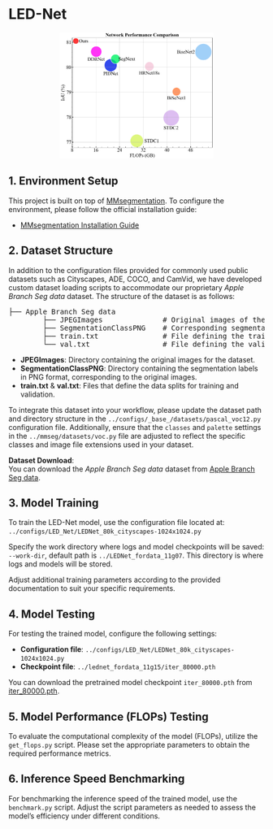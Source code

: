 # LED-Net

<p align="center">
  <img src="./Figure_4.png" alt="Compares branch segmentation accuracy, computational cost, and parameter size on the orchard dataset. Smaller circle radii indicate fewer parameters. Our method achieves an optimal balance among these metrics." width="60%">
</p>

## 1. Environment Setup  
This project is built on top of [MMsegmentation](https://github.com/open-mmlab/mmsegmentation). To configure the environment, please follow the official installation guide:  
- [MMsegmentation Installation Guide](https://github.com/open-mmlab/mmsegmentation/blob/main/docs/en/get_started.md#installation)

## 2. Dataset Structure

In addition to the configuration files provided for commonly used public datasets such as Cityscapes, ADE, COCO, and CamVid, we have developed custom dataset loading scripts to accommodate our proprietary *Apple Branch Seg data* dataset. The structure of the dataset is as follows:

<pre>
├── Apple Branch Seg data 
        ├── JPEGImages              # Original images of the dataset 
        ├── SegmentationClassPNG    # Corresponding segmentation labels in PNG format 
        ├── train.txt               # File defining the training data split 
        └── val.txt                 # File defining the validation data split
</pre>

- **JPEGImages**: Directory containing the original images for the dataset.  
- **SegmentationClassPNG**: Directory containing the segmentation labels in PNG format, corresponding to the original images.  
- **train.txt** & **val.txt**: Files that define the data splits for training and validation.

To integrate this dataset into your workflow, please update the dataset path and directory structure in the `../configs/_base_/datasets/pascal_voc12.py` configuration file. Additionally, ensure that the `classes` and `palette` settings in the `../mmseg/datasets/voc.py` file are adjusted to reflect the specific classes and image file extensions used in your dataset.

**Dataset Download**:  
You can download the *Apple Branch Seg data* dataset from [Apple Branch Seg data](https://drive.google.com/drive/u/0/folders/1Yw_rb0LoRG5CbLaSbzgNX7aReTlF5cWA). 

## 3. Model Training  
To train the LED-Net model, use the configuration file located at:  
`../configs/LED_Net/LEDNet_80k_cityscapes-1024x1024.py`  

Specify the work directory where logs and model checkpoints will be saved:  
`--work-dir`, default path is `../LEDNet_fordata_11g07`. This directory is where logs and models will be stored.  

Adjust additional training parameters according to the provided documentation to suit your specific requirements.

## 4. Model Testing  
For testing the trained model, configure the following settings:  
- **Configuration file**: `../configs/LED_Net/LEDNet_80k_cityscapes-1024x1024.py`  
- **Checkpoint file**: `../lednet_fordata_11g15/iter_80000.pth`  

You can download the pretrained model checkpoint `iter_80000.pth` from [iter_80000.pth](https://drive.google.com/drive/u/0/folders/1Yw_rb0LoRG5CbLaSbzgNX7aReTlF5cWA).

## 5. Model Performance (FLOPs) Testing  
To evaluate the computational complexity of the model (FLOPs), utilize the `get_flops.py` script. Please set the appropriate parameters to obtain the required performance metrics.

## 6. Inference Speed Benchmarking  
For benchmarking the inference speed of the trained model, use the `benchmark.py` script. Adjust the script parameters as needed to assess the model’s efficiency under different conditions.
